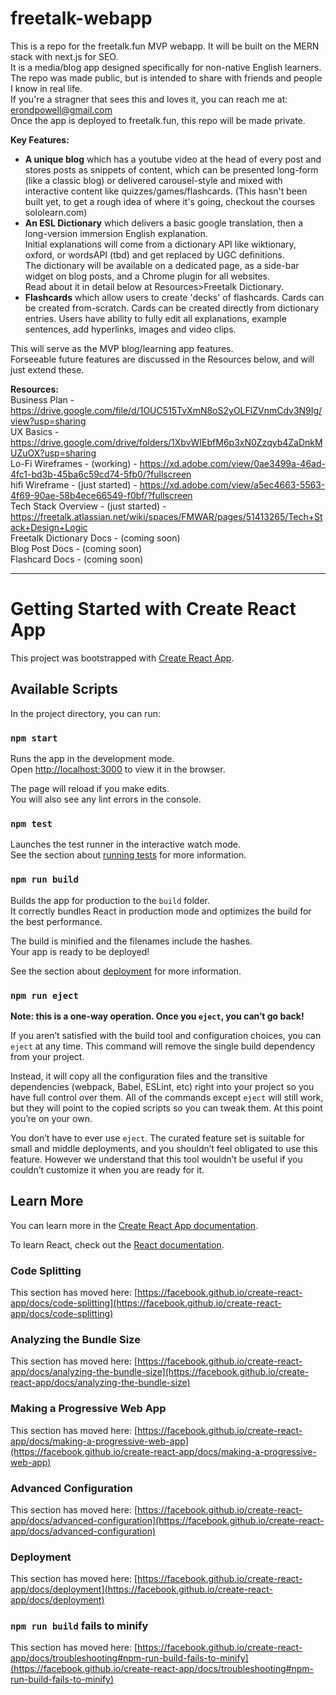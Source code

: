 # freetalk-webapp

This is a repo for the freetalk.fun MVP webapp. It will be built on the MERN stack with next.js for SEO.
<br>It is a media/blog app designed specifically for non-native English learners.
<br>The repo was made public, but is intended to share with friends and people I know in real life.
<br>If you're a stragner that sees this and loves it, you can reach me at: erondpowell@gmail.com
<br>Once the app is deployed to freetalk.fun, this repo will be made private.

**Key Features:**
 - **A unique blog** which has a youtube video at the head of every post and stores posts as snippets of content, which can be presented long-form (like a classic blog) or  delivered carousel-style and mixed with interactive content like quizzes/games/flashcards. (This hasn't been built yet, to get a rough idea of where it's going, checkout the courses sololearn.com)
 - **An ESL Dictionary** which delivers a basic google translation, then a long-version immersion English explanation. 
     <br>Initial explanations will come from a dictionary API like wiktionary, oxford, or wordsAPI (tbd) and get replaced by UGC definitions.
     <br>The dictionary will be available on a dedicated page, as a side-bar widget on blog posts, and a Chrome plugin for all websites.
     <br>Read about it in detail below at Resources>Freetalk Dictionary.
 - **Flashcards** which allow users to create 'decks' of flashcards.
     Cards can be created from-scratch.
     Cards can be created directly from dictionary entries.
     Users have ability to fully edit all explanations, example sentences, add hyperlinks, images and video clips.
     
This will serve as the MVP blog/learning app features.
<br>Forseeable future features are discussed in the Resources below, and will just extend these.

**Resources:**
<br>Business Plan - https://drive.google.com/file/d/1OUC515TvXmN8oS2yOLFlZVnmCdv3N9Ig/view?usp=sharing
<br>UX Basics - https://drive.google.com/drive/folders/1XbvWIEbfM6p3xN0Zzqyb4ZaDnkMUZuOX?usp=sharing
<br>Lo-Fi Wireframes - (working) - https://xd.adobe.com/view/0ae3499a-46ad-4fc1-bd3b-45ba6c59cd74-5fb0/?fullscreen
<br>hifi Wireframe  -  (just started) - https://xd.adobe.com/view/a5ec4663-5563-4f69-90ae-58b4ece66549-f0bf/?fullscreen
<br>Tech Stack Overview - (just started) - https://freetalk.atlassian.net/wiki/spaces/FMWAR/pages/51413265/Tech+Stack+Design+Logic
<br>Freetalk Dictionary Docs - (coming soon) 
<br>Blog Post Docs - (coming soon) 
<br>Flashcard Docs - (coming soon) 



------------------------------------------------------------------------------------------------------------------------------------------------------------------


# Getting Started with Create React App

This project was bootstrapped with [Create React App](https://github.com/facebook/create-react-app).

## Available Scripts

In the project directory, you can run:

### `npm start`

Runs the app in the development mode.\
Open [http://localhost:3000](http://localhost:3000) to view it in the browser.

The page will reload if you make edits.\
You will also see any lint errors in the console.

### `npm test`

Launches the test runner in the interactive watch mode.\
See the section about [running tests](https://facebook.github.io/create-react-app/docs/running-tests) for more information.

### `npm run build`

Builds the app for production to the `build` folder.\
It correctly bundles React in production mode and optimizes the build for the best performance.

The build is minified and the filenames include the hashes.\
Your app is ready to be deployed!

See the section about [deployment](https://facebook.github.io/create-react-app/docs/deployment) for more information.

### `npm run eject`

**Note: this is a one-way operation. Once you `eject`, you can’t go back!**

If you aren’t satisfied with the build tool and configuration choices, you can `eject` at any time. This command will remove the single build dependency from your project.

Instead, it will copy all the configuration files and the transitive dependencies (webpack, Babel, ESLint, etc) right into your project so you have full control over them. All of the commands except `eject` will still work, but they will point to the copied scripts so you can tweak them. At this point you’re on your own.

You don’t have to ever use `eject`. The curated feature set is suitable for small and middle deployments, and you shouldn’t feel obligated to use this feature. However we understand that this tool wouldn’t be useful if you couldn’t customize it when you are ready for it.

## Learn More

You can learn more in the [Create React App documentation](https://facebook.github.io/create-react-app/docs/getting-started).

To learn React, check out the [React documentation](https://reactjs.org/).

### Code Splitting

This section has moved here: [https://facebook.github.io/create-react-app/docs/code-splitting](https://facebook.github.io/create-react-app/docs/code-splitting)

### Analyzing the Bundle Size

This section has moved here: [https://facebook.github.io/create-react-app/docs/analyzing-the-bundle-size](https://facebook.github.io/create-react-app/docs/analyzing-the-bundle-size)

### Making a Progressive Web App

This section has moved here: [https://facebook.github.io/create-react-app/docs/making-a-progressive-web-app](https://facebook.github.io/create-react-app/docs/making-a-progressive-web-app)

### Advanced Configuration

This section has moved here: [https://facebook.github.io/create-react-app/docs/advanced-configuration](https://facebook.github.io/create-react-app/docs/advanced-configuration)

### Deployment

This section has moved here: [https://facebook.github.io/create-react-app/docs/deployment](https://facebook.github.io/create-react-app/docs/deployment)

### `npm run build` fails to minify

This section has moved here: [https://facebook.github.io/create-react-app/docs/troubleshooting#npm-run-build-fails-to-minify](https://facebook.github.io/create-react-app/docs/troubleshooting#npm-run-build-fails-to-minify)

